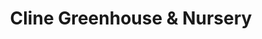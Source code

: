 ---
title: "Cline Greenhouse & Nursery"
url: /thomasville/cline-greenhouse-und-nursery/
shop: Garten-Center
---